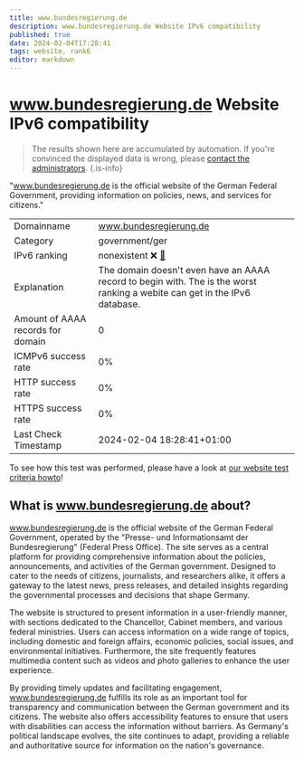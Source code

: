 ```yaml
---
title: www.bundesregierung.de
description: www.bundesregierung.de Website IPv6 compatibility
published: true
date: 2024-02-04T17:28:41
tags: website, rank6
editor: markdown
---
```


# www.bundesregierung.de Website IPv6 compatibility

> The results shown here are accumulated by automation. If you're convinced the displayed data is wrong, please [contact the administrators](/howto/chat). 
{.is-info}

"www.bundesregierung.de is the official website of the German Federal Government, providing information on policies, news, and services for citizens."


|   |   |
| - | - |
| Domainname | www.bundesregierung.de
| Category | government/ger |
| IPv6 ranking | nonexistent :x: [🔗](/howto/ranking) |
| Explanation | The domain doesn't even have an AAAA record to begin with. The is the worst ranking a webite can get in the IPv6 database. |
| Amount of AAAA records for domain | 0 |
| ICMPv6 success rate | 0%|
| HTTP success rate | 0% |
| HTTPS success rate | 0% |
| Last Check Timestamp | 2024-02-04 18:28:41+01:00 |

To see how this test was performed, please have a look at [our website test criteria howto](/howto/testcriteria/website)!


## What is www.bundesregierung.de about?
www.bundesregierung.de is the official website of the German Federal Government, operated by the "Presse- und Informationsamt der Bundesregierung" (Federal Press Office). The site serves as a central platform for providing comprehensive information about the policies, announcements, and activities of the German government. Designed to cater to the needs of citizens, journalists, and researchers alike, it offers a gateway to the latest news, press releases, and detailed insights regarding the governmental processes and decisions that shape Germany.

The website is structured to present information in a user-friendly manner, with sections dedicated to the Chancellor, Cabinet members, and various federal ministries. Users can access information on a wide range of topics, including domestic and foreign affairs, economic policies, social issues, and environmental initiatives. Furthermore, the site frequently features multimedia content such as videos and photo galleries to enhance the user experience.

By providing timely updates and facilitating engagement, www.bundesregierung.de fulfills its role as an important tool for transparency and communication between the German government and its citizens. The website also offers accessibility features to ensure that users with disabilities can access the information without barriers. As Germany's political landscape evolves, the site continues to adapt, providing a reliable and authoritative source for information on the nation's governance.


